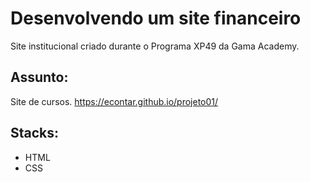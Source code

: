 # Desenvolvendo um site financeiro

Site institucional criado durante o Programa XP49 da Gama Academy.

## Assunto:

Site de cursos.
https://econtar.github.io/projeto01/

## Stacks: 
* HTML
* CSS 
